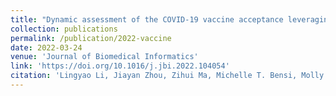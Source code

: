 ```yaml
---
title: "Dynamic assessment of the COVID-19 vaccine acceptance leveraging social media data"
collection: publications
permalink: /publication/2022-vaccine
date: 2022-03-24
venue: 'Journal of Biomedical Informatics'
link: 'https://doi.org/10.1016/j.jbi.2022.104054'
citation: 'Lingyao Li, Jiayan Zhou, Zihui Ma, Michelle T. Bensi, Molly A. Hall, and Gregory B. Baecher. 2020. &quot;Dynamic assessment of the COVID-19 vaccine acceptance leveraging social media data.&quot; <i>Journal of Biomedical Informatics</i> 129, 104054. https://doi.org/10.1016/j.jbi.2022.104054'
---
```

